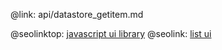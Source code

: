 @link: api/datastore_getitem.md

@seolinktop: [javascript ui library](https://webix.com)
@seolink: [list ui](https://webix.com/widget/list/)